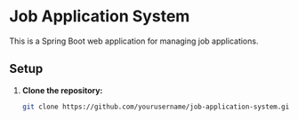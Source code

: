 # Job Application System

This is a Spring Boot web application for managing job applications.

## Setup

1. **Clone the repository:**
   ```bash
   git clone https://github.com/yourusername/job-application-system.git